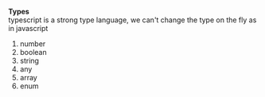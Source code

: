 **Types**  
typescript is a strong type language, we can't change the type on the fly as in javascript  
1. number
2. boolean
3. string
4. any
5. array
6. enum


